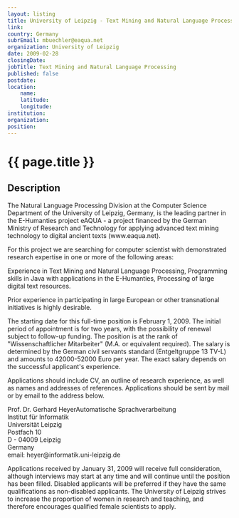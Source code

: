 ```yaml
---
layout: listing
title: University of Leipzig - Text Mining and Natural Language Processing
link:
country: Germany
subrEmail: mbuechler@eaqua.net
organization: University of Leipzig 
date: 2009-02-28
closingDate: 
jobTitle: Text Mining and Natural Language Processing
published: false
postdate:
location:
    name: 
    latitude: 
    longitude: 
institution: 
organization: 
position: 
--- 
```



# {{ page.title }}

## Description
















<p>The Natural Language Processing Division at the Computer Science Department
of the University of Leipzig, Germany, is the leading partner in the
E-Humanties project eAQUA - a project financed by the German Ministry of
Research and Technology for applying advanced text mining technology to
digital ancient texts (www.eaqua.net).</p>

<p>For this project we are searching for computer scientist with demonstrated
research expertise in one or more of the following areas:</p>

<p>Experience in Text Mining and Natural Language Processing,
Programming skills in Java with applications in the E-Humanties,
Processing of large digital text resources.</p>

<p>Prior experience in participating in large European or other
transnational initiatives is highly
desirable.</p>

<p>The starting date for this full-time position is February 1, 2009. The
initial period of appointment is for two years, with the possibility of
renewal subject to follow-up funding. The position is at the rank of
"Wissenschaftlicher Mitarbeiter" (M.A. or equivalent required). The salary
is determined by the German civil servants standard (Entgeltgruppe 13 TV-L)
and amounts to 42000-52000 Euro per year. The exact salary depends on the
successful applicant's experience.</p>

<p>Applications should include CV, an outline of research experience, as well
as names and addresses of references. Applications should be sent by mail or
by email to the address below.</p>

<p>Prof. Dr. Gerhard HeyerAutomatische Sprachverarbeitung<br />
Institut für Informatik<br />
Universität Leipzig<br />
Postfach 10<br />
D - 04009 Leipzig<br />
Germany<br />
email: heyer@informatik.uni-leipzig.de
</p>

<p>Applications received by January 31, 2009 will receive full consideration,
although interviews may start at any time and will continue until the
position has been filled. Disabled applicants will be preferred if they have
the same qualifications as non-disabled applicants. The University of
Leipzig strives to increase the proportion of women in research and
teaching, and therefore encourages qualified female scientists to apply.</p>


